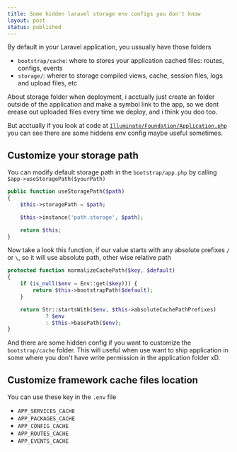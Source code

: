 ```yaml
---
title: Some hidden laravel storage env configs you don't know
layout: post
status: published
---
```


By default in your Laravel application, you ussually have those folders

- `bootstrap/cache`: where to stores your application cached files: routes, configs, events
- `storage/`:  wherer to storage compiled views, cache, session files, logs and upload files, etc

About storage folder when deployment, i acctually just create an folder outside of the application and make a symbol link to the app, so we dont erease out uploaded files every time we deploy, and i think you doo too.

But acctually if you look at code at [`Illuminate/Foundation/Application.php`](https://github.com/laravel/framework/blob/72ea328b456ea570f8823c69f511583aa6234170/src/Illuminate/Foundation/Application.php) you can see there are some hiddens env config maybe useful sometimes.

## Customize your storage path

You can modify default storage path in the `bootstrap/app.php` by calling `$app->useStoragePath($yourPath)`

```php
public function useStoragePath($path)
{
    $this->storagePath = $path;

    $this->instance('path.storage', $path);

    return $this;
}
```

Now take a look this function, if our value starts with any absolute prefixes `/` or `\`, so it will use absolute path, other wise relative path

```php
protected function normalizeCachePath($key, $default)
{
    if (is_null($env = Env::get($key))) {
        return $this->bootstrapPath($default);
    }

    return Str::startsWith($env, $this->absoluteCachePathPrefixes)
            ? $env
            : $this->basePath($env);
}
```

And there are some hidden config if you want to customize the `bootstrap/cache` folder. This will useful when use want to ship application in some where you don't  have write permission in the application folder xD.

## Customize framework cache files location

You can use these key in the `.env` file

- `APP_SERVICES_CACHE`
- `APP_PACKAGES_CACHE`
- `APP_CONFIG_CACHE`
- `APP_ROUTES_CACHE`
- `APP_EVENTS_CACHE`

